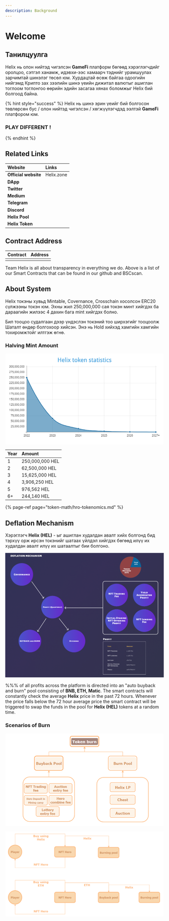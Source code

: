 ```yaml
---
description: Background
---
```


# Welcome

## Танилцуулга

Helix нь олон нийтэд чигэлсэн **GameFi** платформ бөгөөд хэрэглэгчдийг оролцоо, сэтгэл ханамж, идэвхи-ээс хамаарч тэднийг урамшуулах зарчимтай шинэлэг төсөл юм. Хурдацтай өсөж байгаа одоогийн нийгэмд Крипто зах зээлийн шинэ үеийн дижитал валютыг ашиглан тоглоом тоглонгоо өөрийн эдийн засагаа хянах боломжыг Helix бий болгоод байна.

{% hint style="success" %}
Helix нь шинэ эрин үеийг бий болгосон төвлөрсөн бус / олон нийтэд чигэлсэн / хөгжүүлэгчдэд ээлтэй **GameFi**  платфором юм.

### PLAY DIFFERENT !
{% endhint %}

## Related Links

| Website | Links |
| :--- | :--- |
| **Official website** | Helix.zone |
| **DApp**  |  |
| **Twitter** |  |
| **Medium** |  |
| **Telegram** |  |
| **Discord** |  |
| **Helix Pool** |  |
| **Helix Token** |  |

## Contract Address



| Contract | Address |
| :--- | :--- |
|  |  |

Team Helix is all about transparency in everything we do.  Above is a list of our Smart Contracts that can be found in our github and BSCscan.

## About System

Helix токэны хувьд Mintable, Covernance, Crosschain хосолсон ERC20 сүлжээны токэн юм.  Эхны жил 250,000,000 сая токэн минт хийгдэх ба дараагийн жилээс 4 дахин бага mint хийгдэх болно.

Бил тооцоо судалгаан дээр үндэслэн токэний тоо ширхэгийг тооцоолж Шаталт өндөр болгохоор хийсэн. Энэ нь Hold хийхэд хамгийн хамгийн тохиромжтойг илтгэж өгнө.

### Halving Mint Amount

![](.gitbook/assets/helix-token-statistics.png)



| Year | Amount |
| :--- | :--- |
| 1 | 250,000,000 HEL |
| 2 | 62,500,000 HEL |
| 3 | 15,625,000 HEL |
| 4 | 3,906,250 HEL |
| 5 | 976,562 HEL |
| 6+ | 244,140 HEL |

{% page-ref page="token-math/hro-tokenomics.md" %}

## Deflation Mechanism

Хэрэглэгч **Helix \(HEL\)** - ыг ашиглан худалдан авалт хийх болгонд бид тэрхүү орж ирсэн токэнийг шатаах үйлдэл хийгдэх бөгөөд илүү их худалдан авалт илүү их шатаалтыг бии болгоно.



![](.gitbook/assets/tokenomick.pnge.png)

%%% of all profits across the platform is directed into an "auto buyback and burn" pool consisting of **BNB, ETH, Matic**. The smart contracts will constantly check the average **Helix** price in the past 72 hours. Whenever the price falls below the 72 hour average price the smart contract will be triggered to swap the funds in the pool for **Helix \(HEL\)** tokens at a random time.

### Scenarios of Burn

![Token Burn](.gitbook/assets/bauyback-burn.png)

![Player to Burn system](.gitbook/assets/buyback-burn.png)



